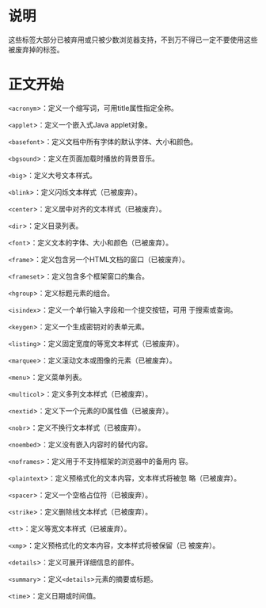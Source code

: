 # 说明
这些标签大部分已被弃用或只被少数浏览器支持，不到万不得已一定不要使用这些被废弃掉的标签。
# 正文开始
`<acronym`>：定义一个缩写词，可用title属性指定全称。

`<applet`>：定义一个嵌入式Java applet对象。

`<basefont`>：定义文档中所有字体的默认字体、大小和颜色。

`<bgsound`>：定义在页面加载时播放的背景音乐。

`<big`>：定义大号文本样式。

`<blink`>：定义闪烁文本样式（已被废弃）。

`<center`>：定义居中对齐的文本样式（已被废弃）。

`<dir`>：定义目录列表。

`<font`>：定义文本的字体、大小和颜色（已被废弃）。

`<frame`>：定义包含另一个HTML文档的窗口（已被废弃）。

`<frameset`>：定义包含多个框架窗口的集合。

`<hgroup`>：定义标题元素的组合。

`<isindex`>：定义一个单行输入字段和一个提交按钮，可用
于搜索或查询。

`<keygen`>：定义一个生成密钥对的表单元素。

`<listing`>：定义固定宽度的等宽文本样式（已被废弃）。

`<marquee`>：定义滚动文本或图像的元素（已被废弃）。

`<menu`>：定义菜单列表。

`<multicol`>：定义多列文本样式（已被废弃）。

`<nextid`>：定义下一个元素的ID属性值（已被废弃）。

`<nobr`>：定义不换行文本样式（已被废弃）。

`<noembed`>：定义没有嵌入内容时的替代内容。

`<noframes`>：定义用于不支持框架的浏览器中的备用内
容。

`<plaintext`>：定义预格式化的文本内容，文本样式将被忽
略（已被废弃）。

`<spacer`>：定义一个空格占位符（已被废弃）。

`<strike`>：定义删除线文本样式（已被废弃）。

`<tt`>：定义等宽文本样式（已被废弃）。

`<xmp`>：定义预格式化的文本内容，文本样式将被保留（已
被废弃）。

`<details`>：定义可展开详细信息的部件。

`<summary`>：定义`<details`>元素的摘要或标题。

`<time`>：定义日期或时间值。